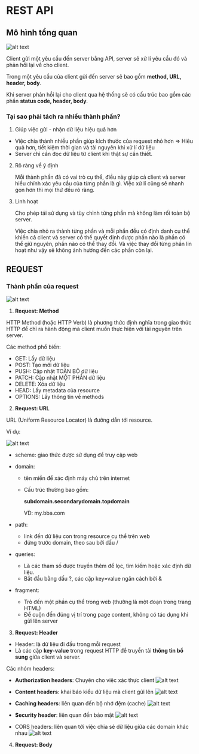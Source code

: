 # REST API

## Mô hình tổng quan
![alt text](image.png)

Client gửi một yêu cầu đến server bằng API, server sẽ xử lí yêu cầu đó và phản hồi lại về cho client.

Trong một yêu cầu của client gửi đến server sẽ bao gồm **method, URL, header, body**.

Khi server phản hồi lại cho client qua hệ thống sẽ có cấu trúc bao gồm các phần **status code, header, body**.
### Tại sao phải tách ra nhiều thành phần?
1.  Giúp việc gửi - nhận dữ liệu hiệu quả hơn 
- Việc chia thành nhiều phần giúp kích thước của request nhỏ hơn => Hiêu quả hơn, tiết kiệm thời gian và tài nguyên khi xử lí dữ liệu
- Server chỉ cần đọc dữ liệu từ client khi thật sự cần thiết. 
2. Rõ ràng về ý định

    Mỗi thành phần đã có vai trò cụ thể, điều này giúp cả client và server hiểu chính xác yêu cầu của từng phần là gì. Việc xử lí cũng sẽ nhanh gọn hơn thì mọi thứ đều rõ ràng.

3. Linh hoạt 

    Cho phép tái sử dụng và tùy chỉnh từng phần mà không làm rối toàn bộ server.

    Việc chia nhỏ ra thành từng phần và mỗi phần đều có định danh cụ thể khiến cả client và server có thể quyết định được phần nào là phần có thể giữ nguyên, phần nào có thể thay đổi. Và việc thay đổi từng phần lin hoạt như vậy sẽ không ảnh hưởng đến các phần còn lại.

## REQUEST
### Thành phần của request
![alt text](image-1.png)

1. **Request: Method** 

HTTP Method (hoặc HTTP Verb) là phương thức định nghĩa trong giao thức HTTP để chỉ ra hành động mà client muốn thực hiện với tài nguyên trên server.

Các method phổ biến:
- GET: Lấy dữ liệu
- POST: Tạo mới dữ liệu 
- PUSH: Cập nhật TOÀN BỘ dữ liệu
- PATCH: Cập nhật MỘT PHẦN dữ liệu
- DELETE: Xóa dữ liệu
- HEAD: Lấy metadata của resource
- OPTIONS: Lấy thông tin về methods

2. **Request: URL** 

URL (Uniform Resource Locator) là đường dẫn tới resource.

Ví dụ:

![alt text](image-2.png)

- scheme: giao thức được sử dụng để truy cập web
- domain: 
    - tên miền để xác định máy chủ trên internet

    - Cấu trúc thường bao gồm: 
    
      **subdomain.secondarydomain.topdomain** 
   
       VD: my.bba.com

- path: 
    - link đến dữ liệu con trong resource cụ thể trên web
    - đứng trước domain, theo sau bởi dấu /
- queries: 

    -  Là các tham số được truyền thêm để lọc, tìm kiếm hoặc xác định dữ liệu.
    - Bắt đầu bằng dấu ?, các cặp key=value ngăn cách bởi &
    
- fragment: 

    - Trỏ đến một phần cụ thể trong web (thường là một đoạn trong trang HTML)
    - Để cuộn đến đúng vị trí trong page content, không có tác dụng khi gửi lên server

3. **Request: Header**
- Header: là dữ liệu đi đầu trong mỗi request
- Là các cặp **key-value** trong request HTTP để truyền tải **thông tin bổ sung** giữa client và server.

Các nhóm headers:
- **Authorization headers**: Chuyên cho việc xác thực client 
![alt text](image-3.png)

- **Content headers**: khai báo kiểu dữ liệu mà client gửi lên
![alt text](image-4.png)

- **Caching headers**: liên quan đến bộ nhớ đệm (cache)
![alt text](image-5.png)


- **Security header**: liên quan đến bảo mật
![alt text](image-6.png)

- CORS headers: liên quan tới việc chia sẻ dữ liệu giữa các domain khác nhau 
![alt text](image-7.png)

4. **Request: Body**
   
